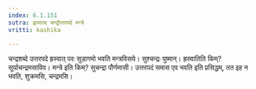 ```yaml
---
index: 6.1.151
sutra: ह्वस्वाच् चन्द्रौत्तरपदे मन्त्रे
vritti: kashika

---
```

चन्द्रशब्दे उत्तरपदे ह्रस्वात् परः सुडागमो भवति मन्त्रविसये। सुश्चन्द्रः युष्मान्। ह्रस्वातिति किम्? सूर्याचन्द्रमसाविव। मन्त्रे इति किम्? सुचन्द्रा पौर्णमासी। उत्तरपदं समास एव भवति इति प्रसिद्धम्, तत इह न भवति, शुक्रमसि, चन्द्रमसि।
